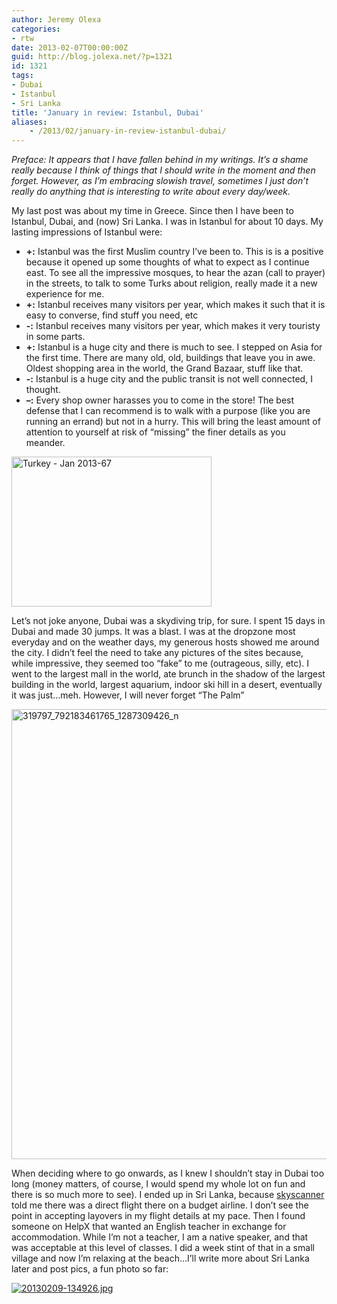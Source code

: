 ```yaml
---
author: Jeremy Olexa
categories:
- rtw
date: 2013-02-07T00:00:00Z
guid: http://blog.jolexa.net/?p=1321
id: 1321
tags:
- Dubai
- Istanbul
- Sri Lanka
title: 'January in review: Istanbul, Dubai'
aliases:
    - /2013/02/january-in-review-istanbul-dubai/
---
```


*Preface: It appears that I have fallen behind in my writings. It&#8217;s a shame really because I think of things that I should write in the moment and then forget. However, as I&#8217;m embracing slowish travel, sometimes I just don&#8217;t really do anything that is interesting to write about every day/week.*

My last post was about my time in Greece. Since then I have been to Istanbul, Dubai, and (now) Sri Lanka. I was in Istanbul for about 10 days. My lasting impressions of Istanbul were:

  * **+:** Istanbul was the first Muslim country I&#8217;ve been to. This is is a positive because it opened up some thoughts of what to expect as I continue east. To see all the impressive mosques, to hear the azan (call to prayer) in the streets, to talk to some Turks about religion, really made it a new experience for me. 
  * **+:** Istanbul receives many visitors per year, which makes it such that it is easy to converse, find stuff you need, etc
  * **-:** Istanbul receives many visitors per year, which makes it very touristy in some parts.
  * **+:** Istanbul is a huge city and there is much to see. I stepped on Asia for the first time. There are many old, old, buildings that leave you in awe. Oldest shopping area in the world, the Grand Bazaar, stuff like that.
  * **-:** Istanbul is a huge city and the public transit is not well connected, I thought.
  * **&#8211;:** Every shop owner harasses you to come in the store! The best defense that I can recommend is to walk with a purpose (like you are running an errand) but not in a hurry. This will bring the least amount of attention to yourself at risk of &#8220;missing&#8221; the finer details as you meander.

[<img src="https://farm9.staticflickr.com/8054/8390654930_bfd7dd5af3_n.jpg" width="320" height="240" alt="Turkey - Jan 2013-67" />][1]

Let&#8217;s not joke anyone, Dubai was a skydiving trip, for sure. I spent 15 days in Dubai and made 30 jumps. It was a blast. I was at the dropzone most everyday and on the weather days, my generous hosts showed me around the city. I didn&#8217;t feel the need to take any pictures of the sites because, while impressive, they seemed too &#8220;fake&#8221; to me (outrageous, silly, etc). I went to the largest mall in the world, ate brunch in the shadow of the largest building in the world, largest aquarium, indoor ski hill in a desert, eventually it was just&#8230;meh. However, I will never forget &#8220;The Palm&#8221; 

<img src="https://blog.jolexa.net/wp-content/uploads/2013/02/319797_792183461765_1287309426_n.jpg" alt="319797_792183461765_1287309426_n" width="960" height="720" class="alignleft size-full wp-image-5825" />

When deciding where to go onwards, as I knew I shouldn&#8217;t stay in Dubai too long (money matters, of course, I would spend my whole lot on fun and there is so much more to see). I ended up in Sri Lanka, because [skyscanner][2] told me there was a direct flight there on a budget airline. I don&#8217;t see the point in accepting layovers in my flight details at my pace. Then I found someone on HelpX that wanted an English teacher in exchange for accommodation. While I&#8217;m not a teacher, I am a native speaker, and that was acceptable at this level of classes. I did a week stint of that in a small village and now I&#8217;m relaxing at the beach&#8230;I&#8217;ll write more about Sri Lanka later and post pics, a fun photo so far:

[<img src="https://blog.jolexa.net/wp-content/uploads/2013/02/20130209-134926.jpg" alt="20130209-134926.jpg" class="alignnone size-full" />][3]

 [1]: http://www.flickr.com/photos/jolexa/8390654930/ "Turkey - Jan 2013-67 by jolexa112, on Flickr"
 [2]: http://skyscanner.com
 [3]: https://blog.jolexa.net/wp-content/uploads/2013/02/20130209-134926.jpg